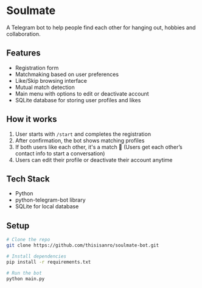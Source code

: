 # Soulmate

A Telegram bot to help people find each other for hanging out, hobbies and collaboration.

## Features

- Registration form
- Matchmaking based on user preferences
- Like/Skip browsing interface
- Mutual match detection
- Main menu with options to edit or deactivate account
- SQLite database for storing user profiles and likes

## How it works

1. User starts with `/start` and completes the registration
2. After confirmation, the bot shows matching profiles
3. If both users like each other, it's a match 🎉 (Users get each other’s contact info to start a conversation)
4. Users can edit their profile or deactivate their account anytime

## Tech Stack

- Python
- python-telegram-bot library
- SQLite for local database

## Setup

```bash
# Clone the repo
git clone https://github.com/thisisanro/soulmate-bot.git

# Install dependencies
pip install -r requirements.txt

# Run the bot
python main.py